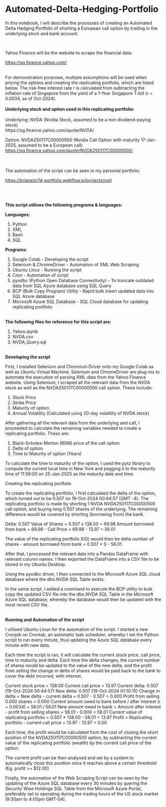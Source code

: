 # Automated-Delta-Hedging-Portfolio

In this notebook, I will describe the processes of creating an Automated Delta Hedging Portfolio of shorting a European call option by trading in the underlying stock and bank account.

<br/>

Yahoo Finance will be the website to scrape the financial data.

https://sg.finance.yahoo.com/

<br/>
For demonstration purposes, multiple assumptions will be used when pricing the options and creating the replicating portfolio, which are listed below. The risk-free interest rate r is calculated from subtracting the inflation rate of Singapore from the yield of a 1-Year Singapore T-bill (r = 0.0034, as of Oct-2024).

<br/>
<br/><b>Underlying stock and option used in this replicating portfolio:</b>

<br/>
<br/>
Underlying: NVDA (Nvidia Stock, assumed to be a non dividend-paying stock)<br/>
https://sg.finance.yahoo.com/quote/NVDA/

Option: NVDA250117C00000500 (Nvidia Call Option with maturity 17-Jan-2025, assumed to be a European call)
https://sg.finance.yahoo.com/quote/NVDA250117C00000500/

<br/>
<br/>
The automation of the script can be seen in my personal portfolio:

https://briansim74-portfolio.webflow.io/projects/xml

<br/>

<br/><b>This script utilises the following programs & languages:</b>

<b>Languages:</b>
1. Python
2. XML
3. Bash
4. SQL

<b>Programs:</b>
1. Google Colab - Developing the script
2. Selenium & ChromeDriver - Automation of XML Web Scraping
3. Ubuntu Linux - Running the script
4. Cron - Automation of script
5. pyodbc (Python Open Database Connectivity) - To truncate outdated data from SQL Azure database using SQL Query
6. BCP (Bulk Copy Program) Utility - Rapid bulk insert updated data into SQL Azure database
7. Microsoft Azure SQL Database - SQL Cloud database for updating replicating portfolio

<br/><b>The following files for reference for this script are:</b>
1. Yahoo.ipynb
2. NVDA.csv
3. NVDA_Query.sql

<br/><b>Developing the script</b>

First, I installed Selenium and Chromium Driver onto my Google Colab as well as Ubuntu Virtual Machine. Selenium and ChromeDriver are plug-ins to automate the execution of parsing XML data from the Yahoo Finance website.
Using Selenium, I scraped all the relevant data from the NVDA stock as well as the NVDA250117C00000500 call option. These include:

1. Stock Price
2. Strike Price
3. Maturity of option
4. Annual Volatility (Calculated using 20-day volatility of NVDA stock)

After gathering all the relevant data from the underlying and call, I proceeded to calculate the remaining variables needed to create a replicating portfolio. These are:

1. Black-Scholes-Merton (BSM) price of the call option
2. Delta of option
3. Time to Maturity of option (Years)

To calculate the time to maturity of the option, I used the pytz library to compute the current local time in New York and pegging it to the maturity time of 11:59:00 on 25-Jan-2025 as the maturity date and time.

Creating the replicating portfolio

To create the replicating portfolio, I first calculated the delta of the option, which turned out to be 0.507 on 19-Oct-2024 00:44:57 (GMT -4). The replicating portfolio is made by shorting 1 NVDA NVDA250117C00000500 call option, and buying long 0.507 shares of the underlying. The remaining difference would be covered by shorting (borrowing from) the bank.

Delta: 0.507
Value of Shares = 0.507 x 138.00 = 69.98
Amount borrowed from bank = 69.98 - Call Price = 69.98 - 13.97 = 56.01

The value of the replicating portfolio X(0) would then be delta number of shares - amount borrowed from bank = 0.507 * S - 56.01.

After that, I processed the relevant data into a Pandas DataFrame with relevant column names. I then exported the DataFrame into a CSV file to be stored in my Ubuntu Desktop.

Using the pyodbc driver, I then connected to the Microsoft Azure SQL cloud database where the dbo.NVDA SQL Table exists.

In the same script, I added a command to execute the BCP utility to bulk copy the updated CSV file into the dbo.NVDA SQL Table in the Microsoft Azure SQL database, whereby the database would then be updated with the most recent CSV file.

<br/><b>Running and Automation of the script</b>

I utilised Ubuntu Linux for the automation of the script. I started a new Cronjob on Crontab, an automatic task scheduler, whereby I set the Python script to run every minute, thus updating the Azure SQL database every minute with new data.

Each time the script is ran, it will calculate the current stock price, call price, time to maturity and delta. Each time the delta changes, the current number of shares would be updated to the value of the new delta, and the profit from selling the change in delta of shares would be paid back to the bank to cover the debt incurred, with interest.

Current stock price = 138.00
Current call price = 13.97
Current delta: 0.507 (19-Oct-2024 00:44:57)
New delta: 0.507 (19-Oct-2024 01:10:15)
Change in delta = New delta - current delta = 0.507 - 0.507 = 0.000
Profit from selling 0.000 shares = 0.000
Current amount owed to bank before / after interest (r = 0.0034) = 56.01 / 56.01
New amount owed to bank = Amount after interest - profit from selling shares = 56.01 - 0.000 = 56.01
Current value of replicating portfolio = 0.507 * 138.00 - 56.01 = 13.97
Profit = Replicating portfolio - current call price = 13.97 - 13.97 = 0.00

Each time, the profit would be calculated from the cost of closing the short position of the NVDA250117C00000500 option, by subtracting the current value of the replicating portfolio (wealth) by the current call price of the option.

The current profit can be then analysed and set by a system to automatically close this position once it reaches above a certain threshold (Eg. profit >= $12.00)

Finally, the automation of the Web Scraping Script can be seen by the updating of the Azure SQL database every 30 minutes by quering the Security Wise Holdings SQL Table from the Microsoft Azure Portal, preferably set to operating during the trading hours of the US stock market (9:30am to 4:00pm GMT-04).


